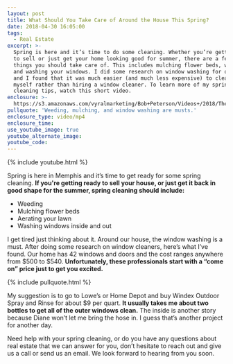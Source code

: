 ```yaml
---
layout: post
title: What Should You Take Care of Around the House This Spring?
date: 2018-04-30 16:05:00
tags:
  - Real Estate
excerpt: >-
  Spring is here and it’s time to do some cleaning. Whether you’re getting ready
  to sell or just get your home looking good for summer, there are a few simple
  things you should take care of. This includes mulching flower beds, weeding,
  and washing your windows. I did some research on window washing for our house,
  and I found that it was much easier (and much less expensive) to clean them
  myself rather than hiring a window cleaner. To learn more of my spring
  cleaning tips, watch this short video.
enclosure: >-
  https://s3.amazonaws.com/vyralmarketing/Bob+Peterson/Videos+/2018/The+Peterson+Team-+Spring+Clean+Up.mp4
pullquote: 'Weeding, mulching, and window washing are musts.'
enclosure_type: video/mp4
enclosure_time:
use_youtube_image: true
youtube_alternate_image:
youtube_code:
---
```


{% include youtube.html %}

Spring is here in Memphis and it’s time to get ready for some spring cleaning. **If you're getting ready to sell your house, or just get it back in good shape for the summer, spring cleaning should include:**

* Weeding
* Mulching flower beds
* Aerating your lawn
* Washing windows inside and out

I get tired just thinking about it. Around our house, the window washing is a must. After doing some research on window cleaners, here’s what I’ve found. Our home has 42 windows and doors and the cost ranges anywhere from $500 to $540. **Unfortunately, these professionals start with a “come on” price just to get you excited.**

{% include pullquote.html %}

My suggestion is to go to Lowe’s or Home Depot and buy Windex Outdoor Spray and Rinse for about $9 per quart. **It usually takes me about two bottles to get all of the outer windows clean.** The inside is another story because Diane won’t let me bring the hose in. I guess that’s another project for another day.

Need help with your spring cleaning, or do you have any questions about real estate that we can answer for you, don’t hesitate to reach out and give us a call or send us an email. We look forward to hearing from you soon.